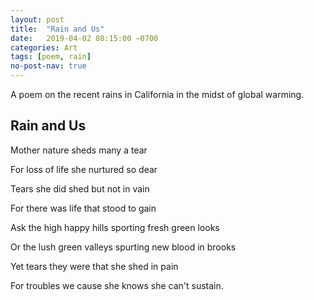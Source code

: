 ```yaml
---
layout: post
title:  "Rain and Us"
date:   2019-04-02 08:15:00 −0700
categories: Art
tags: [poem, rain]
no-post-nav: true
---
```


A poem on the recent rains in California in the midst of global warming.

## Rain and Us

Mother nature sheds many a tear

For loss of life she nurtured so dear

Tears she did shed but not in vain

For there was life that stood to gain

Ask the high happy hills sporting fresh green looks

Or the lush green valleys spurting new blood in brooks

Yet tears they were that she shed in pain

For troubles we cause she knows she can&#39;t sustain.

